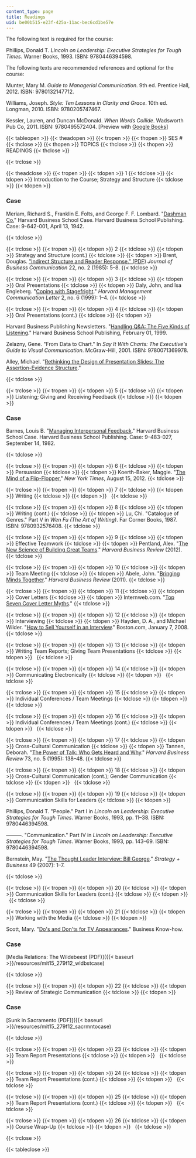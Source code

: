 ```yaml
---
content_type: page
title: Readings
uid: be00b515-e23f-425a-11ac-bec6cd1be57e
---
```


The following text is required for the course:

Phillips, Donald T. _Lincoln on Leadership: Executive Strategies for Tough Times_. Warner Books, 1993. ISBN: 9780446394598.

The following texts are recommended references and optional for the course:

Munter, Mary M. _Guide to Managerial Communication_. 9th ed. Prentice Hall, 2012. ISBN: 9780132147712.

Williams, Joseph. _Style: Ten Lessons in Clarity and Grace_. 10th ed. Longman, 2010. ISBN: 9780205747467.

Kessler, Lauren, and Duncan McDonald. _When Words Collide_. Wadsworth Pub Co, 2011. ISBN: 9780495572404. \[Preview with [Google Books](http://books.google.com/books?id=CEP7ztzcnRIC&pg=PAfrontpage#v=onepage)\]

{{< tableopen >}}
{{< theadopen >}}
{{< tropen >}}
{{< thopen >}}
SES #
{{< thclose >}}
{{< thopen >}}
TOPICS
{{< thclose >}}
{{< thopen >}}
READINGS
{{< thclose >}}

{{< trclose >}}

{{< theadclose >}}
{{< tropen >}}
{{< tdopen >}}
1
{{< tdclose >}}
{{< tdopen >}}
Introduction to the Course; Strategy and Structure
{{< tdclose >}}
{{< tdopen >}}


### Case

Meriam, Richard S., Franklin E. Folts, and George F. F. Lombard. "[Dashman Co.](http://hbr.org/product/dashman-co/an/642001-PDF-ENG)" Harvard Business School Case. Harvard Business School Publishing. Case: 9-642-001, April 13, 1942.


{{< tdclose >}}

{{< trclose >}}
{{< tropen >}}
{{< tdopen >}}
2
{{< tdclose >}}
{{< tdopen >}}
Strategy and Structure (cont.)
{{< tdclose >}}
{{< tdopen >}}
Brent, Douglas. ["Indirect Structure and Reader Response." (PDF)](http://people.ucalgary.ca/~dabrent/art/Indirect-Structure-and-Reader-Response.pdf) _Journal of Business Communication_ 22, no. 2 (1985): 5–8.
{{< tdclose >}}

{{< trclose >}}
{{< tropen >}}
{{< tdopen >}}
3
{{< tdclose >}}
{{< tdopen >}}
Oral Presentations
{{< tdclose >}}
{{< tdopen >}}
Daly, John, and Isa Engleberg. "[Coping with Stagefright](http://hbr.org/product/coping-with-stagefright/an/C9906A-PDF-ENG)." _Harvard Management Communication Letter_ 2, no. 6 (1999): 1–4.
{{< tdclose >}}

{{< trclose >}}
{{< tropen >}}
{{< tdopen >}}
4
{{< tdclose >}}
{{< tdopen >}}
Oral Presentations (cont.)
{{< tdclose >}}
{{< tdopen >}}


Harvard Business Publishing Newsletters. "[Handling Q&A: The Five Kinds of Listening](http://hbr.org/product/handling-q-a-the-five-kinds-of-listening/an/C9902C-PDF-ENG)." Harvard Business School Publishing, February 01, 1999.

Zelazny, Gene. "From Data to Chart." In _Say It With Charts: The Executive's Guide to Visual Communication_. McGraw-Hill, 2001. ISBN: 9780071369978.

Alley, Michael. "[Rethinking the Design of Presentation Slides: The Assertion-Evidence Structure](http://writing.engr.psu.edu/slides.html)."


{{< tdclose >}}

{{< trclose >}}
{{< tropen >}}
{{< tdopen >}}
5
{{< tdclose >}}
{{< tdopen >}}
Listening; Giving and Receiving Feedback
{{< tdclose >}}
{{< tdopen >}}


### Case

Barnes, Louis B. "[Managing Interpersonal Feedback](http://hbr.org/product/managing-interpersonal-feedback/an/483027-PDF-ENG)." Harvard Business School Case. Harvard Business School Publishing. Case: 9–483-027, September 14, 1982.


{{< tdclose >}}

{{< trclose >}}
{{< tropen >}}
{{< tdopen >}}
6
{{< tdclose >}}
{{< tdopen >}}
Persuasion
{{< tdclose >}}
{{< tdopen >}}
Koerth-Baker, Maggie. "[The Mind of a Flip-Flopper](http://www.nytimes.com/2012/08/19/magazine/the-mind-of-a-flip-flopper.html)," _New York Times_, August 15, 2012.
{{< tdclose >}}

{{< trclose >}}
{{< tropen >}}
{{< tdopen >}}
7
{{< tdclose >}}
{{< tdopen >}}
Writing
{{< tdclose >}}
{{< tdopen >}}
 
{{< tdclose >}}

{{< trclose >}}
{{< tropen >}}
{{< tdopen >}}
8
{{< tdclose >}}
{{< tdopen >}}
Writing (cont.)
{{< tdclose >}}
{{< tdopen >}}
Lu, Chi. "Catalogue of Genres." Part V in _Wen Fu (The Art of Writing)_. Far Corner Books, 1987. ISBN: 9780932576408.
{{< tdclose >}}

{{< trclose >}}
{{< tropen >}}
{{< tdopen >}}
9
{{< tdclose >}}
{{< tdopen >}}
Effective Teamwork
{{< tdclose >}}
{{< tdopen >}}
Pentland, Alex. "[The New Science of Building Great Teams](http://hbr.org/2012/04/the-new-science-of-building-great-teams)." _Harvard Business Review_ (2012).
{{< tdclose >}}

{{< trclose >}}
{{< tropen >}}
{{< tdopen >}}
10
{{< tdclose >}}
{{< tdopen >}}
Team Meeting
{{< tdclose >}}
{{< tdopen >}}
Abele, John. "[Bringing Minds Together](http://hbr.org/2011/07/bringing-minds-together/)." _Harvard Business Review_ (2011).
{{< tdclose >}}

{{< trclose >}}
{{< tropen >}}
{{< tdopen >}}
11
{{< tdclose >}}
{{< tdopen >}}
Cover Letters
{{< tdclose >}}
{{< tdopen >}}
Internweb.com. "[Top Seven Cover Letter Myths](http://www.internweb.com/top7.asp)."
{{< tdclose >}}

{{< trclose >}}
{{< tropen >}}
{{< tdopen >}}
12
{{< tdclose >}}
{{< tdopen >}}
Interviewing
{{< tdclose >}}
{{< tdopen >}}
Hayden, D. A., and Michael Wilder. "[How to Sell Yourself in an Interview](http://www.boston.com/jobs/college/articles/2008/01/07/how_to_sell_yourself_in_an_interview/)." Boston.com, January 7, 2008.
{{< tdclose >}}

{{< trclose >}}
{{< tropen >}}
{{< tdopen >}}
13
{{< tdclose >}}
{{< tdopen >}}
Writing Team Reports; Giving Team Presentations
{{< tdclose >}}
{{< tdopen >}}
 
{{< tdclose >}}

{{< trclose >}}
{{< tropen >}}
{{< tdopen >}}
14
{{< tdclose >}}
{{< tdopen >}}
Communicating Electronically
{{< tdclose >}}
{{< tdopen >}}
 
{{< tdclose >}}

{{< trclose >}}
{{< tropen >}}
{{< tdopen >}}
15
{{< tdclose >}}
{{< tdopen >}}
Individual Conferences / Team Meetings
{{< tdclose >}}
{{< tdopen >}}
 
{{< tdclose >}}

{{< trclose >}}
{{< tropen >}}
{{< tdopen >}}
16
{{< tdclose >}}
{{< tdopen >}}
Individual Conferences / Team Meetings (cont.)
{{< tdclose >}}
{{< tdopen >}}
 
{{< tdclose >}}

{{< trclose >}}
{{< tropen >}}
{{< tdopen >}}
17
{{< tdclose >}}
{{< tdopen >}}
Cross-Cultural Communication
{{< tdclose >}}
{{< tdopen >}}
Tannen, Deborah. "[The Power of Talk: Who Gets Heard and Why](http://hbr.org/product/power-of-talk-who-gets-heard-and-why/an/95510-PDF-ENG)." _Harvard Business Review_ 73, no. 5 (1995): 138–48.
{{< tdclose >}}

{{< trclose >}}
{{< tropen >}}
{{< tdopen >}}
18
{{< tdclose >}}
{{< tdopen >}}
Cross-Cultural Communication (cont.); Gender Communication
{{< tdclose >}}
{{< tdopen >}}
 
{{< tdclose >}}

{{< trclose >}}
{{< tropen >}}
{{< tdopen >}}
19
{{< tdclose >}}
{{< tdopen >}}
Communication Skills for Leaders
{{< tdclose >}}
{{< tdopen >}}


Phillips, Donald T. "People." Part I in _Lincoln on Leadership: Executive Strategies for Tough Times_. Warner Books, 1993, pp. 11–38. ISBN: 9780446394598.

———. "Communication." Part IV in _Lincoln on Leadership: Executive Strategies for Tough Times_. Warner Books, 1993, pp. 143–69. ISBN: 9780446394598.

Bernstein, May. "[The Thought Leader Interview: Bill George](http://www.strategy-business.com/article/07409?gko=f2d66)." _Strategy + Business_ 49 (2007): 1–7.


{{< tdclose >}}

{{< trclose >}}
{{< tropen >}}
{{< tdopen >}}
20
{{< tdclose >}}
{{< tdopen >}}
Communication Skills for Leaders (cont.)
{{< tdclose >}}
{{< tdopen >}}
 
{{< tdclose >}}

{{< trclose >}}
{{< tropen >}}
{{< tdopen >}}
21
{{< tdclose >}}
{{< tdopen >}}
Working with the Media
{{< tdclose >}}
{{< tdopen >}}


Scott, Mary. "[Do's and Don'ts for TV Appearances](http://www.businessknowhow.com/marketing/tvinterview.htm)." Business Know-how.

### Case

[Media Relations: The Wildebeest (PDF)]({{< baseurl >}}/resources/mit15_279f12_wldbstcase)


{{< tdclose >}}

{{< trclose >}}
{{< tropen >}}
{{< tdopen >}}
22
{{< tdclose >}}
{{< tdopen >}}
Review of Strategic Communication
{{< tdclose >}}
{{< tdopen >}}


### Case

[Sunk in Sacramento (PDF)]({{< baseurl >}}/resources/mit15_279f12_sacrmntocase)


{{< tdclose >}}

{{< trclose >}}
{{< tropen >}}
{{< tdopen >}}
23
{{< tdclose >}}
{{< tdopen >}}
Team Report Presentations
{{< tdclose >}}
{{< tdopen >}}
 
{{< tdclose >}}

{{< trclose >}}
{{< tropen >}}
{{< tdopen >}}
24
{{< tdclose >}}
{{< tdopen >}}
Team Report Presentations (cont.)
{{< tdclose >}}
{{< tdopen >}}
 
{{< tdclose >}}

{{< trclose >}}
{{< tropen >}}
{{< tdopen >}}
25
{{< tdclose >}}
{{< tdopen >}}
Team Report Presentations (cont.)
{{< tdclose >}}
{{< tdopen >}}
 
{{< tdclose >}}

{{< trclose >}}
{{< tropen >}}
{{< tdopen >}}
26
{{< tdclose >}}
{{< tdopen >}}
Course Wrap-Up
{{< tdclose >}}
{{< tdopen >}}
 
{{< tdclose >}}

{{< trclose >}}

{{< tableclose >}}